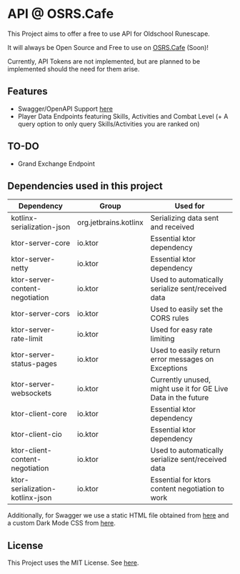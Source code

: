 # API @ OSRS.Cafe

This Project aims to offer a free to use API for Oldschool Runescape.

It will always be Open Source and Free to use on [OSRS.Cafe](https://api.osrs.cafe) (Soon)!

Currently, API Tokens are not implemented, but are planned to be implemented should the need for them arise.

## Features

- Swagger/OpenAPI Support [here](https://api.osrs.cafe)
- Player Data Endpoints featuring Skills, Activities and Combat Level (+ A query option to only query Skills/Activities you are ranked on)

## TO-DO

- Grand Exchange Endpoint

## Dependencies used in this project

| Dependency                      | Group                 | Used for                                                      |
|---------------------------------|-----------------------|---------------------------------------------------------------|
| kotlinx-serialization-json      | org.jetbrains.kotlinx | Serializing data sent and received                            |
| ktor-server-core                | io.ktor               | Essential ktor dependency                                     |
| ktor-server-netty               | io.ktor               | Essential ktor dependency                                     |
| ktor-server-content-negotiation | io.ktor               | Used to automatically serialize sent/received data            |
| ktor-server-cors                | io.ktor               | Used to easily set the CORS rules                             |
| ktor-server-rate-limit          | io.ktor               | Used for easy rate limiting                                   |
| ktor-server-status-pages        | io.ktor               | Used to easily return error messages on Exceptions            |
| ktor-server-websockets          | io.ktor               | Currently unused, might use it for GE Live Data in the future |
| ktor-client-core                | io.ktor               | Essential ktor dependency                                     |
| ktor-client-cio                 | io.ktor               | Essential ktor dependency                                     |
| ktor-client-content-negotiation | io.ktor               | Used to automatically serialize sent/received data            |
| ktor-serialization-kotlinx-json | io.ktor               | Essential for ktors content negotiation to work               |

Additionally, for Swagger we use a static HTML file obtained from [here](https://swagger.io/docs/open-source-tools/swagger-ui/usage/installation) and a custom Dark Mode CSS from [here](https://github.com/Amoenus/SwaggerDark).

## License
This Project uses the MIT License. See [here](LICENSE).